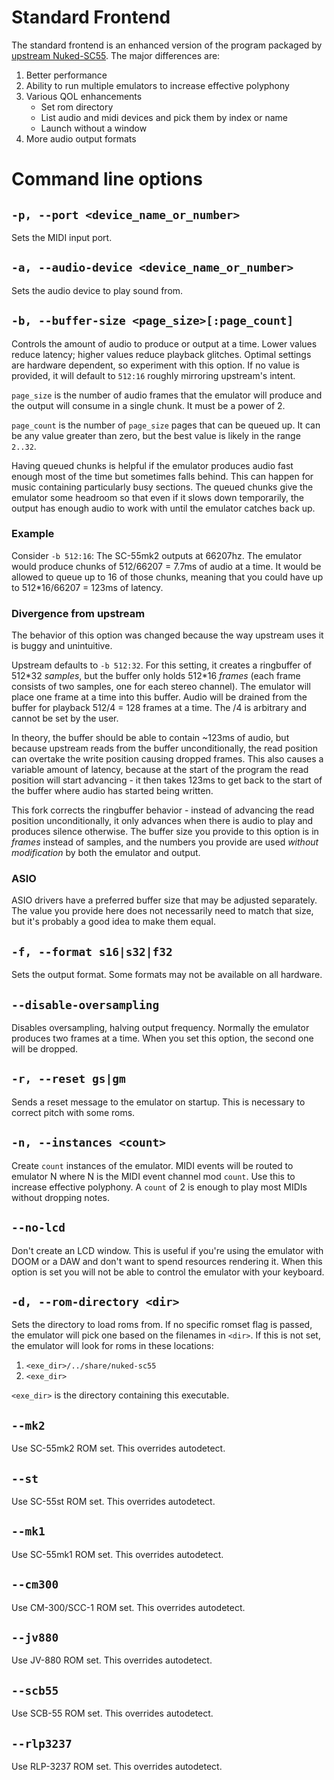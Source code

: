 # Standard Frontend

The standard frontend is an enhanced version of the program packaged by
[upstream Nuked-SC55](https://github.com/nukeykt/Nuked-SC55). The major
differences are:

1. Better performance
2. Ability to run multiple emulators to increase effective polyphony
3. Various QOL enhancements
   - Set rom directory
   - List audio and midi devices and pick them by index or name
   - Launch without a window
4. More audio output formats

# Command line options

## `-p, --port <device_name_or_number>`

Sets the MIDI input port.

## `-a, --audio-device <device_name_or_number>`

Sets the audio device to play sound from.

## `-b, --buffer-size <page_size>[:page_count]`

Controls the amount of audio to produce or output at a time. Lower values
reduce latency; higher values reduce playback glitches. Optimal settings are
hardware dependent, so experiment with this option. If no value is provided, it
will default to `512:16` roughly mirroring upstream's intent.

`page_size` is the number of audio frames that the emulator will produce and
the output will consume in a single chunk. It must be a power of 2.

`page_count` is the number of `page_size` pages that can be queued up. It can
be any value greater than zero, but the best value is likely in the range
`2..32`.

Having queued chunks is helpful if the emulator produces audio fast enough most
of the time but sometimes falls behind. This can happen for music containing
particularly busy sections. The queued chunks give the emulator some headroom
so that even if it slows down temporarily, the output has enough audio to work
with until the emulator catches back up.

### Example

Consider `-b 512:16`: The SC-55mk2 outputs at 66207hz. The emulator would
produce chunks of 512/66207 = 7.7ms of audio at a time. It would be allowed to
queue up to 16 of those chunks, meaning that you could have up to 512\*16/66207
= 123ms of latency.

### Divergence from upstream

The behavior of this option was changed because the way upstream uses it is
buggy and unintuitive.

Upstream defaults to `-b 512:32`. For this setting, it creates a ringbuffer of
512\*32 *samples*, but the buffer only holds 512\*16 *frames* (each frame
consists of two samples, one for each stereo channel). The emulator will place
one frame at a time into this buffer. Audio will be drained from the buffer for
playback 512/4 = 128 frames at a time. The /4 is arbitrary and cannot be set by
the user.

In theory, the buffer should be able to contain ~123ms of audio, but because
upstream reads from the buffer unconditionally, the read position can overtake
the write position causing dropped frames. This also causes a variable amount
of latency, because at the start of the program the read position will start
advancing - it then takes 123ms to get back to the start of the buffer where
audio has started being written.

This fork corrects the ringbuffer behavior - instead of advancing the read
position unconditionally, it only advances when there is audio to play and
produces silence otherwise. The buffer size you provide to this option is in
*frames* instead of samples, and the numbers you provide are used *without
modification* by both the emulator and output.

### ASIO

ASIO drivers have a preferred buffer size that may be adjusted separately. The
value you provide here does not necessarily need to match that size, but it's
probably a good idea to make them equal.

## `-f, --format s16|s32|f32`

Sets the output format. Some formats may not be available on all hardware.

## `--disable-oversampling`

Disables oversampling, halving output frequency. Normally the emulator produces
two frames at a time. When you set this option, the second one will be dropped.

## `-r, --reset gs|gm`

Sends a reset message to the emulator on startup. This is necessary to correct
pitch with some roms.

## `-n, --instances <count>`

Create `count` instances of the emulator. MIDI events will be routed to
emulator N where N is the MIDI event channel mod `count`. Use this to increase
effective polyphony. A `count` of 2 is enough to play most MIDIs without
dropping notes.

## `--no-lcd`

Don't create an LCD window. This is useful if you're using the emulator with
DOOM or a DAW and don't want to spend resources rendering it. When this option
is set you will not be able to control the emulator with your keyboard.

## `-d, --rom-directory <dir>`

Sets the directory to load roms from. If no specific romset flag is passed, the
emulator will pick one based on the filenames in `<dir>`. If this is not set,
the emulator will look for roms in these locations:

1. `<exe_dir>/../share/nuked-sc55`
2. `<exe_dir>`

`<exe_dir>` is the directory containing this executable.

## `--mk2`

Use SC-55mk2 ROM set. This overrides autodetect.

## `--st`

Use SC-55st ROM set. This overrides autodetect.

## `--mk1`

Use SC-55mk1 ROM set. This overrides autodetect.

## `--cm300`

Use CM-300/SCC-1 ROM set. This overrides autodetect.

## `--jv880` 

Use JV-880 ROM set. This overrides autodetect.

## `--scb55`

Use SCB-55 ROM set. This overrides autodetect.

## `--rlp3237`

Use RLP-3237 ROM set. This overrides autodetect.
